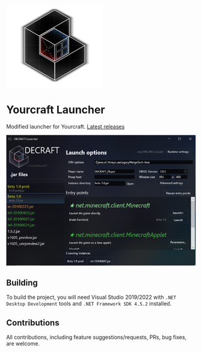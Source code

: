 ![logo](md_img/decraft_logo.png)
# Yourcraft Launcher
Modified launcher for Yourcraft.
[Latest releases](https://github.com/Aruvelut-123/Yourcraft_Launcher/releases)

![ui_image_1](md_img/ui_1.png)

## Building

To build the project, you will need Visual Studio 2019/2022 with `.NET Desktop Development` tools and `.NET Framework SDK 4.5.2` installed.

## Contributions

All contributions, including feature suggestions/requests, PRs, bug fixes, are welcome.
